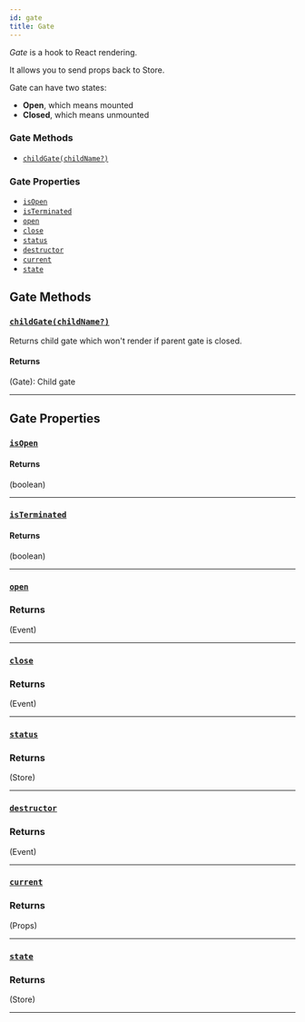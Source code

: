```yaml
---
id: gate
title: Gate
---
```


_Gate_ is a hook to React rendering.

It allows you to send props back to Store.

Gate can have two states:

- **Open**, which means mounted
- **Closed**, which means unmounted

### Gate Methods

- [`childGate(childName?)`](#childGate)

### Gate Properties

- [`isOpen`](#isOpen)
- [`isTerminated`](#isTerminated)
- [`open`](#open)
- [`close`](#close)
- [`status`](#status)
- [`destructor`](#destructor)
- [`current`](#current)
- [`state`](#state)

## Gate Methods

### <a id='childGate'></a>[`childGate(childName?)`](#childGate)

Returns child gate which won't render if parent gate is closed.

#### Returns

(Gate): Child gate

<hr>

## Gate Properties

### <a id='isOpen'></a>[`isOpen`](#isOpen)

#### Returns

(boolean)

<hr>

### <a id='isTerminated'></a>[`isTerminated`](#isTerminated)

#### Returns

(boolean)

<hr>

### <a id='open'></a>[`open`](#open)

### Returns

(Event)

<hr>

### <a id='close'></a>[`close`](#close)

### Returns

(Event)

<hr>

### <a id='status'></a>[`status`](#status)

### Returns

(Store)

<hr>

### <a id='destructor'></a>[`destructor`](#destructor)

### Returns

(Event)

<hr>

### <a id='current'></a>[`current`](#current)

### Returns

(Props)

<hr>

### <a id='state'></a>[`state`](#state)

### Returns

(Store)

<hr>
